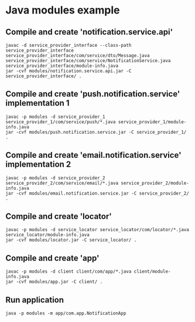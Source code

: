 # Java modules example

## Compile and create 'notification.service.api'

```
javac -d service_provider_interface --class-path service_provider_interface service_provider_interface/com/service/dto/Message.java service_provider_interface/com/service/NotificationService.java service_provider_interface/module-info.java
jar -cvf modules/notification.service.api.jar -C service_provider_interface/ .
```

## Compile and create 'push.notification.service' implementation 1

```
javac -p modules -d service_provider_1 service_provider_1/com/service/push/*.java service_provider_1/module-info.java
jar -cvf modules/push.notification.service.jar -C service_provider_1/ .
```

## Compile and create 'email.notification.service' implementation 2

```
javac -p modules -d service_provider_2 service_provider_2/com/service/email/*.java service_provider_2/module-info.java
jar -cvf modules/email.notification.service.jar -C service_provider_2/ .
```

## Compile and create 'locator'

```
javac -p modules -d service_locator service_locator/com/locator/*.java service_locator/module-info.java
jar -cvf modules/locator.jar -C service_locator/ .
```

## Compile and create 'app'

```
javac -p modules -d client client/com/app/*.java client/module-info.java
jar -cvf modules/app.jar -C client/ .
```

## Run application

```
java -p modules -m app/com.app.NotificationApp
```